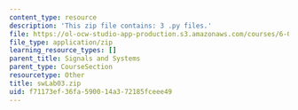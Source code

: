 ```yaml
---
content_type: resource
description: 'This zip file contains: 3 .py files.'
file: https://ol-ocw-studio-app-production.s3.amazonaws.com/courses/6-01sc-introduction-to-electrical-engineering-and-computer-science-i-spring-2011/f71173ef36fa590014a372185fceee49_swLab03.zip
file_type: application/zip
learning_resource_types: []
parent_title: Signals and Systems
parent_type: CourseSection
resourcetype: Other
title: swLab03.zip
uid: f71173ef-36fa-5900-14a3-72185fceee49
---
```


